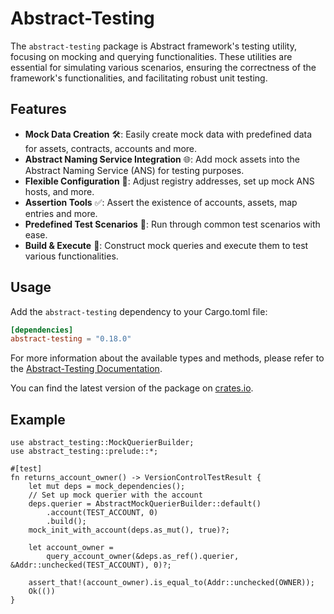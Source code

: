 
[//]: # (TODO: Re-introduce when this becomes relevant.)

# Abstract-Testing

The `abstract-testing` package is Abstract framework's testing utility, focusing on mocking and querying
functionalities. These utilities are essential for simulating various scenarios, ensuring the correctness of the
framework's functionalities, and facilitating robust unit testing.

## Features

- ️**Mock Data Creation** 🛠: Easily create mock data with predefined data for assets, contracts, accounts and more.
- **Abstract Naming Service Integration** 🌐: Add mock assets into the Abstract Naming Service (ANS) for testing
  purposes.
- **Flexible Configuration** 🔧: Adjust registry addresses, set up mock ANS hosts, and more.
- **Assertion Tools** ✅: Assert the existence of accounts, assets, map entries and more.
- **Predefined Test Scenarios** 📝: Run through common test scenarios with ease.
- **Build & Execute** 🔄: Construct mock queries and execute them to test various functionalities.

## Usage

Add the `abstract-testing` dependency to your Cargo.toml file:

```toml
[dependencies]
abstract-testing = "0.18.0"
```

For more information about the available types and methods, please refer to
the <a href="https://docs.rs/abstract-testing/0.18.0/abstract_testing/" target="_blank">Abstract-Testing
Documentation</a>.

You can find the latest version of the package on [crates.io](https://crates.io/crates/abstract-testing).

## Example

```rust,no_run
use abstract_testing::MockQuerierBuilder;
use abstract_testing::prelude::*;

#[test]
fn returns_account_owner() -> VersionControlTestResult {
    let mut deps = mock_dependencies();
    // Set up mock querier with the account
    deps.querier = AbstractMockQuerierBuilder::default()
        .account(TEST_ACCOUNT, 0)
        .build();
    mock_init_with_account(deps.as_mut(), true)?;

    let account_owner =
        query_account_owner(&deps.as_ref().querier, &Addr::unchecked(TEST_ACCOUNT), 0)?;

    assert_that!(account_owner).is_equal_to(Addr::unchecked(OWNER));
    Ok(())
}
```
